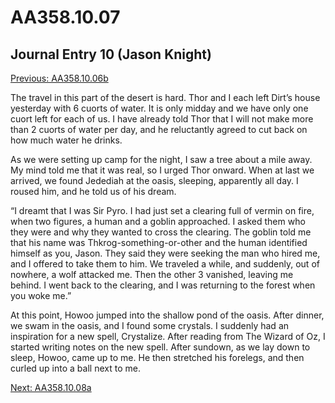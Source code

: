 # AA358.10.07
## Journal Entry 10 (Jason Knight)
[Previous: AA358.10.06b](Old%20Stories/Jason's%20Journal/AA358.10.06b.md)

The travel in this part of the desert is hard. Thor and I each left Dirt’s house yesterday with 6 cuorts of water. It is only midday and we have only one cuort left for each of us. I have already told Thor that I will not make more than 2 cuorts of water per day, and he reluctantly agreed to cut back on how much water he drinks.

As we were setting up camp for the night, I saw a tree about a mile away. My mind told me that it was real, so I urged Thor onward. When at last we arrived, we found Jedediah at the oasis, sleeping, apparently all day. I roused him, and he told us of his dream.

“I dreamt that I was Sir Pyro. I had just set a clearing full of vermin on fire, when two figures, a human and a goblin approached. I asked them who they were and why they wanted to cross the clearing. The goblin told me that his name was Thkrog-something-or-other and the human identified himself as you, Jason. They said they were seeking the man who hired me, and I offered to take them to him. We traveled a while, and suddenly, out of nowhere, a wolf attacked me. Then the other 3 vanished, leaving me behind. I went back to the clearing, and I was returning to the forest when you woke me.”

At this point, Howoo jumped into the shallow pond of the oasis. After dinner, we swam in the oasis, and I found some crystals. I suddenly had an inspiration for a new spell, Crystalize. After reading from The Wizard of Oz, I started writing notes on the new spell. After sundown, as we lay down to sleep, Howoo, came up to me. He then stretched his forelegs, and then curled up into a ball next to me.

[Next: AA358.10.08a](Old%20Stories/Jason's%20Journal/AA358.10.08a.md)
